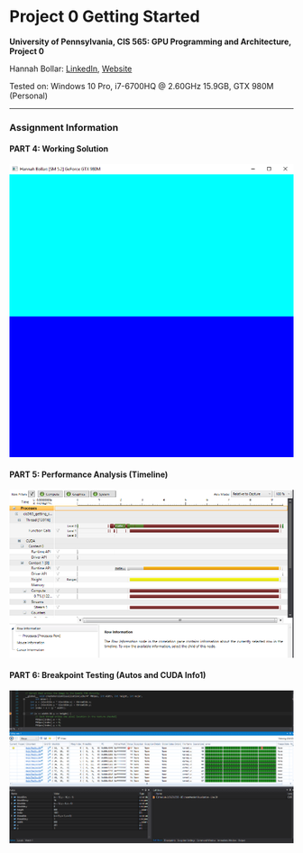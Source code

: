 Project 0 Getting Started
====================

**University of Pennsylvania, CIS 565: GPU Programming and Architecture, Project 0**

Hannah Bollar: [LinkedIn](https://www.linkedin.com/in/hannah-bollar/), [Website](http://hannahbollar.com/)

Tested on: Windows 10 Pro, i7-6700HQ @ 2.60GHz 15.9GB, GTX 980M (Personal)
____________________________________________________________________________________
### Assignment Information


#### PART 4: Working Solution
![](images/progRunning.png)


#### PART 5: Performance Analysis (Timeline)
![](images/perfAnalysis.PNG)


#### PART 6: Breakpoint Testing (Autos and CUDA Info1)
![](images/info.png)
